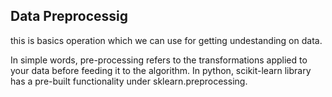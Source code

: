 <h2> Data Preprocessig </h2>

this is basics operation which we can use for getting undestanding on data.

In simple words, pre-processing refers to the transformations applied to your data before feeding it to the algorithm. In python, scikit-learn library has a pre-built functionality under sklearn.preprocessing.
